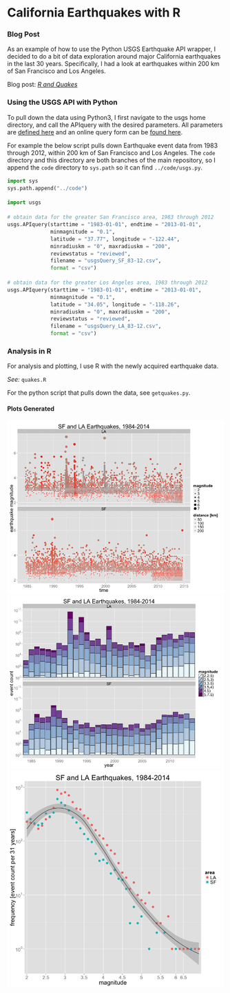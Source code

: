 # California Earthquakes with R 

### Blog Post

As an example of how to use the Python USGS Earthquake API wrapper, I decided to do a bit of data exploration around major California earthquakes in the last 30 years. Specifically, I had a look at earthquakes within 200 km of San Francisco and Los Angeles.

Blog post: [*R and Quakes*](http://abshinn.github.io/r/2014/08/18/R-and-Quakes/)

### Using the USGS API with Python

To pull down the data using Python3, I first navigate to the usgs home directory, and call the APIquery with the desired parameters. All parameters are [defined here](http://comcat.cr.usgs.gov/fdsnws/event/1/) and an online query form can be [found here](http://earthquake.usgs.gov/earthquakes/search/).

For example the below script pulls down Earthquake event data from 1983 through 2012, within 200 km of San Francisco and Los Angeles. The `code` directory and this directory are both branches of the main repository, so I append the `code` directory to `sys.path` so it can find `../code/usgs.py`.

```python
import sys
sys.path.append("../code")

import usgs

# obtain data for the greater San Francisco area, 1983 through 2012
usgs.APIquery(starttime = "1983-01-01", endtime = "2013-01-01",
              minmagnitude = "0.1",
              latitude = "37.77", longitude = "-122.44",
              minradiuskm = "0", maxradiuskm = "200",
              reviewstatus = "reviewed",
              filename = "usgsQuery_SF_83-12.csv",
              format = "csv")

# obtain data for the greater Los Angeles area, 1983 through 2012
usgs.APIquery(starttime = "1983-01-01", endtime = "2013-01-01",
              minmagnitude = "0.1",
              latitude = "34.05", longitude = "-118.26",
              minradiuskm = "0", maxradiuskm = "200",
              reviewstatus = "reviewed",
              filename = "usgsQuery_LA_83-12.csv",
              format = "csv")
```

### Analysis in R

For analysis and plotting, I use R with the newly acquired earthquake data.

*See:* `quakes.R`

For the python script that pulls down the data, see `getquakes.py`. 

#### Plots Generated

![alt text](https://github.com/abshinn/usgs/blob/master/exploration/SF-LA_timeVmag.png "Magnitude over Time")
![alt text](https://github.com/abshinn/usgs/blob/master/exploration/SF-LA_yrVcount.png "Year Count")
![alt text](https://github.com/abshinn/usgs/blob/master/exploration/SF-LA_magVfreq.png "Magnitude versus Frequency")
